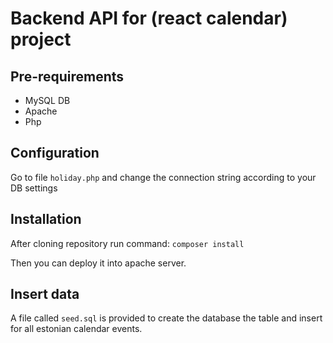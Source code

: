 # Backend API for (react calendar) project

## Pre-requirements
- MySQL DB
- Apache
- Php

## Configuration
Go to file `holiday.php` and change the connection string according to your DB settings

## Installation
After cloning repository run command: `composer install`

Then you can deploy it into apache server.

## Insert data
A file called `seed.sql` is provided to create the database the table and insert for all estonian calendar events.